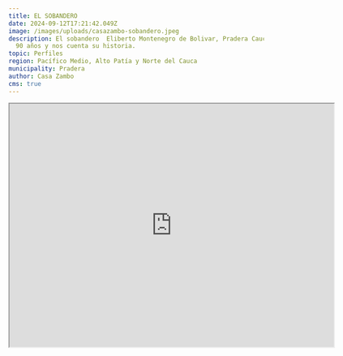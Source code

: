 ```yaml
---
title: EL SOBANDERO
date: 2024-09-12T17:21:42.049Z
image: /images/uploads/casazambo-sobandero.jpeg
description: El sobandero  Eliberto Montenegro de Bolivar, Pradera Cauca. Tiene
  90 años y nos cuenta su historia.
topic: Perfiles
region: Pacífico Medio, Alto Patía y Norte del Cauca
municipality: Pradera
author: Casa Zambo
cms: true
---
```

<iframe src="https://drive.google.com/file/d/1vLzfi0PUrsbK4pi7WQ7xpU1ybCReQBYe/preview" width="640" height="480" allow="autoplay"></iframe>